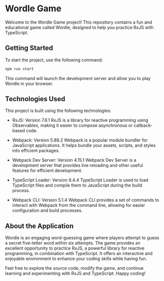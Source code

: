 # Wordle Game 
Welcome to the Wordle Game project! This repository contains a fun and educational game called Wordle, designed to help you practice RxJS with TypeScript.

## Getting Started
To start the project, use the following command:

```sh
npm run start
```
This command will launch the development server and allow you to play Wordle in your browser.

## Technologies Used
This project is built using the following technologies:

- RxJS: Version 7.8.1
RxJS is a library for reactive programming using Observables, making it easier to compose asynchronous or callback-based code.

- Webpack: Version 5.88.2
Webpack is a popular module bundler for JavaScript applications. It helps bundle your assets, scripts, and styles into efficient packages.

- Webpack Dev Server: Version 4.15.1
  Webpack Dev Server is a development server that provides live reloading and other useful features for efficient development.

- TypeScript Loader: Version 9.4.4
  TypeScript Loader is used to load TypeScript files and compile them to JavaScript during the build process.

- Webpack CLI: Version 5.1.4
  Webpack CLI provides a set of commands to interact with Webpack from the command line, allowing for easier configuration and build processes.

## About the Application
Wordle is an engaging word-guessing game where players attempt to guess a secret five-letter word within six attempts. The game provides an excellent opportunity to practice RxJS, a powerful library for reactive programming, in combination with TypeScript. It offers an interactive and enjoyable environment to enhance your coding skills while having fun.

Feel free to explore the source code, modify the game, and continue learning and experimenting with RxJS and TypeScript. Happy coding!
